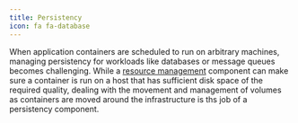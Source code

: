 ```yaml
---
title: Persistency
icon: fa fa-database
---
```

When application containers are scheduled to run on arbitrary machines,
managing persistency for workloads like databases or message queues
becomes challenging. While a [resource management](/components/resource-management/)
component can make sure a container is run on a host that has sufficient
disk space of the required quality, dealing with the movement and management of
volumes as containers are moved around the infrastructure is ths job of a
persistency component.
